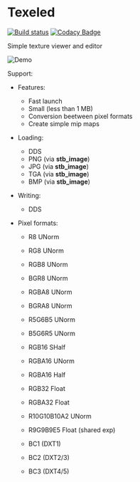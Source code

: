 # Texeled

[![Build status](https://ci.appveyor.com/api/projects/status/4oxhg62kiwrglghb/branch/master?svg=true)](https://ci.appveyor.com/project/thennequin/texeled/branch/master)
[![Codacy Badge](https://api.codacy.com/project/badge/Grade/3994ad06b426497191628431c945fa5e)](https://www.codacy.com/app/thennequin/Texeled?utm_source=github.com&amp;utm_medium=referral&amp;utm_content=thennequin/Texeled&amp;utm_campaign=Badge_Grade)

Simple texture viewer and editor

![Demo](https://raw.githubusercontent.com/wiki/thennequin/Texeled/images/Texeled.gif)

Support:
- Features:
  - Fast launch
  - Small (less than 1 MB)
  - Conversion beetween pixel formats
  - Create simple mip maps
    
- Loading:
  - DDS
  - PNG (via **stb_image**)
  - JPG (via **stb_image**)
  - TGA (via **stb_image**)
  - BMP (via **stb_image**)
    
- Writing:
  - DDS
    
- Pixel formats:
  - R8 UNorm
  - RG8 UNorm

  - RGB8 UNorm
  - BGR8 UNorm

  - RGBA8 UNorm
  - BGRA8 UNorm

  - R5G6B5 UNorm
  - B5G6R5 UNorm

  - RGB16 SHalf

  - RGBA16 UNorm
  - RGBA16 Half

  - RGB32 Float
  - RGBA32 Float

  - R10G10B10A2 UNorm

  - R9G9B9E5 Float (shared exp)

  - BC1 (DXT1)
  - BC2 (DXT2/3)
  - BC3 (DXT4/5)

